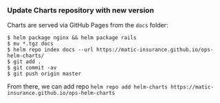 ### Update Charts repository with new version

Charts are served via GitHub Pages from the `docs` folder:

```console
$ helm package nginx && helm package rails
$ mv *.tgz docs
$ helm repo index docs --url https://matic-insurance.github.io/ops-helm-charts/
$ git add .
$ git commit -av
$ git push origin master
```

From there, we can add repo `helm repo add helm-charts https://matic-insurance.github.io/ops-helm-charts`
